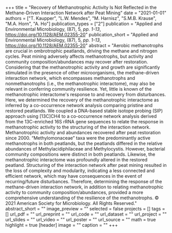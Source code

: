 +++
title = "Recovery of Methanotrophic Activity Is Not Reflected in the Methane-Driven Interaction Network after Peat Mining"
date = "2021-01-01"
authors = ["T. Kaupper", "L.W. Mendes", "M. Harnisz", "S.M.B. Krause", "M.A. Horn", "A. Ho"]
publication_types = ["2"]
publication = "Applied and Environmental Microbiology, (87), 5, _pp. 1-13_, https://doi.org/10.1128/AEM.02355-20"
publication_short = "Applied and Environmental Microbiology, (87), 5, _pp. 1-13_, https://doi.org/10.1128/AEM.02355-20"
abstract = "Aerobic methanotrophs are crucial in ombrotrophic peatlands, driving the methane and nitrogen cycles. Peat mining adversely affects methanotrophs, but activity and community composition/abundances may recover after restoration. Considering that the methanotrophic activity and growth are significantly stimulated in the presence of other microorganisms, the methane-driven interaction network, which encompasses methanotrophs and nonmethanotrophs (i.e., the methanotrophic interactome), may also be relevant in conferring community resilience. Yet, little is known of the methanotrophic interactome's response to and recovery from disturbances. Here, we determined the recovery of the methanotrophic interactome as inferred by a co-occurrence network analysis comparing pristine and restored peatlands. We coupled a DNA-based stable isotope probing (SIP) approach using [13C]CH4 to a co-occurrence network analysis derived from the 13C-enriched 16S rRNA gene sequences to relate the response in methanotrophic activity to the structuring of the interaction network. Methanotrophic activity and abundances recovered after peat restoration since 2000. “Methylomonaceae” taxa were the predominantly active methanotrophs in both peatlands, but the peatlands differed in the relative abundances of Methylacidiphilaceae and Methylocystis. However, bacterial community compositions were distinct in both peatlands. Likewise, the methanotrophic interactome was profoundly altered in the restored peatland. Structuring of the interaction network after peat mining resulted in the loss of complexity and modularity, indicating a less connected and efficient network, which may have consequences in the event of recurring/future disturbances. Therefore, determining the response of the methane-driven interaction network, in addition to relating methanotrophic activity to community composition/abundances, provided a more comprehensive understanding of the resilience of the methanotrophs. © 2021 American Society for Microbiology. All Rights Reserved."
abstract_short = ""
image_preview = ""
selected = false
projects = []
tags = []
url_pdf = ""
url_preprint = ""
url_code = ""
url_dataset = ""
url_project = ""
url_slides = ""
url_video = ""
url_poster = ""
url_source = ""
math = true
highlight = true
[header]
image = ""
caption = ""
+++
